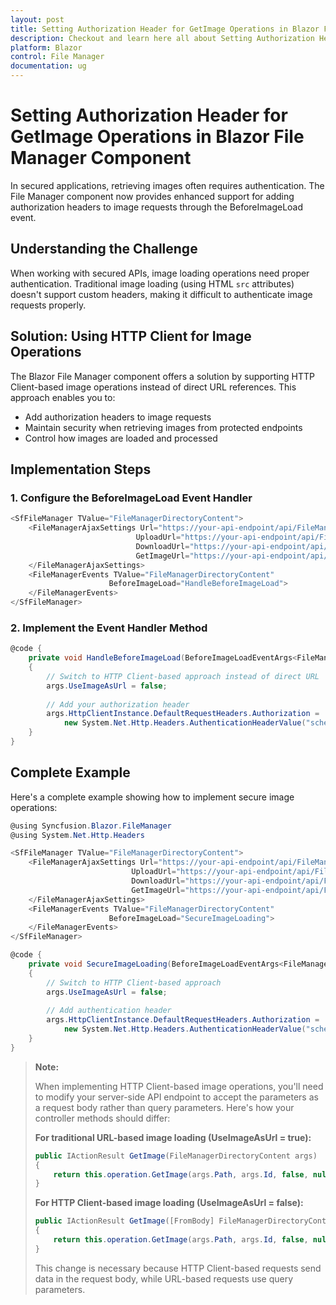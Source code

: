 ```yaml
---
layout: post
title: Setting Authorization Header for GetImage Operations in Blazor File Manager Component | Syncfusion
description: Checkout and learn here all about Setting Authorization Header for GetImage Operations in Syncfusion Blazor File Manager component and more.
platform: Blazor
control: File Manager
documentation: ug
---
```


# Setting Authorization Header for GetImage Operations in Blazor File Manager Component

In secured applications, retrieving images often requires authentication. The File Manager component now provides enhanced support for adding authorization headers to image requests through the BeforeImageLoad event.

## Understanding the Challenge

When working with secured APIs, image loading operations need proper authentication. Traditional image loading (using HTML `src` attributes) doesn't support custom headers, making it difficult to authenticate image requests properly.

## Solution: Using HTTP Client for Image Operations

The Blazor File Manager component offers a solution by supporting HTTP Client-based image operations instead of direct URL references. This approach enables you to:

* Add authorization headers to image requests
* Maintain security when retrieving images from protected endpoints
* Control how images are loaded and processed

## Implementation Steps

### 1. Configure the BeforeImageLoad Event Handler

```csharp
<SfFileManager TValue="FileManagerDirectoryContent">
    <FileManagerAjaxSettings Url="https://your-api-endpoint/api/FileManager/FileOperations"
                            UploadUrl="https://your-api-endpoint/api/FileManager/Upload"
                            DownloadUrl="https://your-api-endpoint/api/FileManager/Download"
                            GetImageUrl="https://your-api-endpoint/api/FileManager/GetImage">
    </FileManagerAjaxSettings>
    <FileManagerEvents TValue="FileManagerDirectoryContent" 
                      BeforeImageLoad="HandleBeforeImageLoad">
    </FileManagerEvents>
</SfFileManager>
```

### 2. Implement the Event Handler Method

```csharp
@code {
    private void HandleBeforeImageLoad(BeforeImageLoadEventArgs<FileManagerDirectoryContent> args)
    {
        // Switch to HTTP Client-based approach instead of direct URL
        args.UseImageAsUrl = false;
        
        // Add your authorization header
        args.HttpClientInstance.DefaultRequestHeaders.Authorization = 
            new System.Net.Http.Headers.AuthenticationHeaderValue("scheme", "your-token-here");
    }
}
```

## Complete Example

Here's a complete example showing how to implement secure image operations:

```csharp
@using Syncfusion.Blazor.FileManager
@using System.Net.Http.Headers

<SfFileManager TValue="FileManagerDirectoryContent">
    <FileManagerAjaxSettings Url="https://your-api-endpoint/api/FileManager/FileOperations"
                           UploadUrl="https://your-api-endpoint/api/FileManager/Upload"
                           DownloadUrl="https://your-api-endpoint/api/FileManager/Download"
                           GetImageUrl="https://your-api-endpoint/api/FileManager/GetImage">
    </FileManagerAjaxSettings>
    <FileManagerEvents TValue="FileManagerDirectoryContent" 
                      BeforeImageLoad="SecureImageLoading">
    </FileManagerEvents>
</SfFileManager>

@code {
    private void SecureImageLoading(BeforeImageLoadEventArgs<FileManagerDirectoryContent> args)
    {
        // Switch to HTTP Client-based approach
        args.UseImageAsUrl = false;
        
        // Add authentication header
        args.HttpClientInstance.DefaultRequestHeaders.Authorization = 
            new System.Net.Http.Headers.AuthenticationHeaderValue("scheme", "your-token-here");
    }
}
```

> **Note:** 
> 
> When implementing HTTP Client-based image operations, you'll need to modify your server-side API endpoint to accept the parameters as a request body rather than query parameters. Here's how your controller methods should differ:
> 
> **For traditional URL-based image loading (UseImageAsUrl = true):**
> ```csharp
> public IActionResult GetImage(FileManagerDirectoryContent args)
> {
>     return this.operation.GetImage(args.Path, args.Id, false, null, null);
> }
> ```
> 
> **For HTTP Client-based image loading (UseImageAsUrl = false):**
> ```csharp
> public IActionResult GetImage([FromBody] FileManagerDirectoryContent args)
> {
>     return this.operation.GetImage(args.Path, args.Id, false, null, null);
> }
> ```
> 
> This change is necessary because HTTP Client-based requests send data in the request body, while URL-based requests use query parameters.